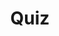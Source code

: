 ---
title: "Quiz"
passing_percentage: 70
layout: "test"
type: "test"
questions:
  - id: "q1"
    text: "What namespace is Linkerd deployed in by default?"
    type: "single-answer"
    marks: 2
    options:
      - id: "a"
        text: "default"
      - id: "b"
        text: "linkerd"
        is_correct: true
      - id: "c"
        text: "kube-system"
      - id: "d"
        text: "linkerd-system"
  - id: "q2"
    text: "Which commands can be used to install Linkerd? (Select all that apply)"
    type: "multiple-answers"
    marks: 2
    options:
      - id: "a"
        text: "linkerd install | kubectl apply -f -"
        is_correct: true
      - id: "b"
        text: "Using Meshery from the Management menu"
        is_correct: true
      - id: "c"
        text: "curl -sL https://run.linkerd.io/install | sh"
        is_correct: true
  - id: "q3"
    text: "Which CLI tool is used for Linkerd management?" 
    type: "short_answer" 
    marks: 2
    correct_answer: "linkerd" 
---
